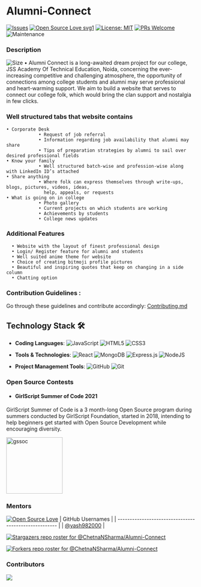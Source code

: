# Alumni-Connect

[![Issues](https://img.shields.io/github/issues/ChetnaNSharma/Alumni-Connect)](https://github.com/ChetnaNSharma/Alumni-Connect)
[![Open Source Love svg1](https://badges.frapsoft.com/os/v1/open-source.svg?v=103)](https://github.com/ellerbrock/open-source-badges/)
[![License: MIT](https://img.shields.io/badge/License-MIT-yellow.svg)](https://opensource.org/licenses/MIT)
[![PRs Welcome](https://img.shields.io/badge/PRs-welcome-brightgreen.svg?style=flat-square)](http://makeapullrequest.com)
![Maintenance](https://img.shields.io/maintenance/yes/2021)

###  Description
<img alt="Size" src="https://img.shields.io/github/repo-size/ChetnaNSharma/Alumni-Connect">
    • Alumni Connect is a long-awaited dream project for our college, JSS Academy Of Technical Education, Noida, 
      concerning the ever-increasing competitive and challenging atmosphere, the opportunity of connections 
      among college students and alumni may serve professional and heart-warming support. 
      We aim to build a website that serves to connect our college folk, 
      which would bring the clan support and nostalgia in few clicks.

### Well structured tabs that website contains

    • Corporate Desk
                • Request of job referral
                • Information regarding job availability that alumni may share
                • Tips of preparation strategies by alumni to sail over desired professional fields
    • Know your family 
                • Well structured batch-wise and profession-wise along with LinkedIn ID’s attached  
    • Share anything    
                • Where folk can express themselves through write-ups, blogs, pictures, videos, ideas, 
                  help, appeals, or requests  
    • What is going on in college   
                • Photo gallery
                • Current projects on which students are working 
                • Achievements by students
                • College news updates 	
### Additional Features

      • Website with the layout of finest professional design  
      • Login/ Register feature for alumni and students  
      • Well suited anime theme for website  
      • Choice of creating bitmoji profile pictures  
      • Beautiful and inspiring quotes that keep on changing in a side column  
      • Chatting option 

 ### Contribution Guidelines :

Go through these guidelines and contribute accordingly:
[Contributing.md](https://github.com/ChetnaNSharma/Alumni-Connect/blob/main/Contributing.md)

## Technology Stack 🛠️

- **Coding Languages**: <img alt="JavaScript" src="https://img.shields.io/badge/javascript%20-%23323330.svg?&style=for-the-badge&logo=javascript&logoColor=%23F7DF1E"/> <img alt="HTML5" src="https://img.shields.io/badge/html5%20-%23E34F26.svg?&style=for-the-badge&logo=html5&logoColor=white"/> <img alt="CSS3" src="https://img.shields.io/badge/css3%20-%231572B6.svg?&style=for-the-badge&logo=css3&logoColor=white"/>

- **Tools & Technologies**: <img alt="React" src="https://img.shields.io/badge/react%20-%2320232a.svg?&style=for-the-badge&logo=react&logoColor=%2361DAFB"/> <img alt="MongoDB" src ="https://img.shields.io/badge/MongoDB-%234ea94b.svg?&style=for-the-badge&logo=mongodb&logoColor=white"/> <img alt="Express.js" src="https://img.shields.io/badge/express.js%20-%23404d59.svg?&style=for-the-badge"/> <img alt="NodeJS" src="https://img.shields.io/badge/node.js%20-%2343853D.svg?&style=for-the-badge&logo=node.js&logoColor=white"/>


- **Project Management Tools**: <img alt="GitHub" src="https://img.shields.io/badge/github%20-%23121011.svg?&style=for-the-badge&logo=github&logoColor=white"/> <img alt="Git" src="https://img.shields.io/badge/git%20-%23F05033.svg?&style=for-the-badge&logo=git&logoColor=white"/>

### Open Source Contests
 
- #### GirlScript Summer of Code 2021 

GirlScript Summer of Code is a 3 month-long Open Source program during summers conducted by GirlScript Foundation, started in 2018, intending to help beginners get started with Open Source Development while encouraging diversity.

<div >
<img src="https://i.ibb.co/3SxqG1h/GSsoc-Type-Logo.jpg" alt="gssoc" height="150" />
  </div>

### Mentors 

[![Open Source Love](https://badges.frapsoft.com/os/v2/open-source.svg?v=103)](https://github.com/awantika10/Desgen/) 
| GitHub Usernames                                      | 
| ----------------------------------------------------- | 
| [@yash982000](https://github.com/yash982000)            | 



[![Stargazers repo roster for @ChetnaNSharma/Alumni-Connect](https://reporoster.com/stars/ChetnaNSharma/Alumni-Connect)](https://github.com/ChetnaNSharma/Alumni-Connect/stargazers)

[![Forkers repo roster for @ChetnaNSharma/Alumni-Connect](https://reporoster.com/forks/ChetnaNSharma/Alumni-Connect)](https://github.com/ChetnaNSharma/Alumni-Connect/network/members)


### Contributors

<a href="https://github.com/ChetnaNSharma/Alumni-Connect/graphs/contributors">
  <img src="https://contrib.rocks/image?repo=ChetnaNSharma/Alumni-Connect" />
</a>


                                                                 

